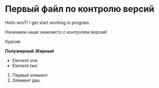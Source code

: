 # Первый файл по контролю версий

Hello wroT! I get start working in program.

Начинаем наше знакомсто с контролем версий!

*Курсив*

**Полужирный**
***Жирный***

* Element one
* Element two

1. Первый элемент
2. Элемент два.
